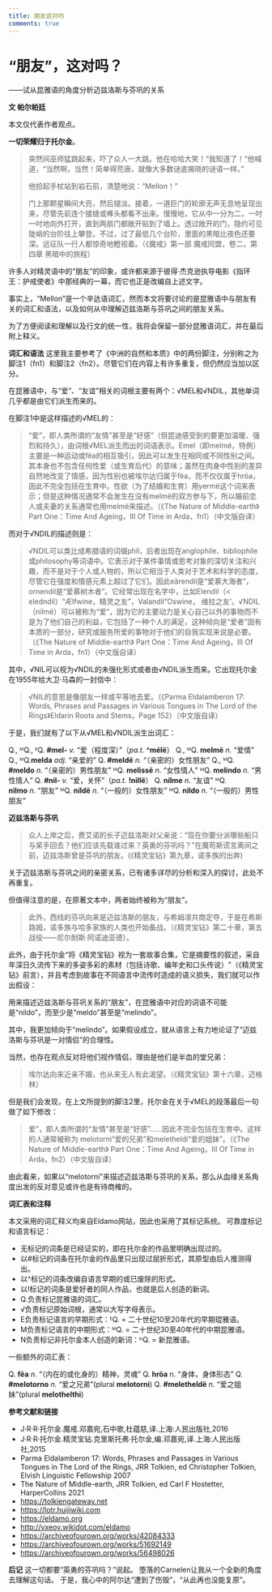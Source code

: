 ```yaml
---
title: 朋友这对吗
comments: true
---
```

# “朋友”，这对吗？
——试从昆雅语的角度分析迈兹洛斯与芬巩的关系

**文 帕尔帕廷**

本文仅代表作者观点。

**一切荣耀归于托尔金**。

>突然间巫师猛跳起来，吓了众人一大跳。他在哈哈大笑！“我知道了！”他喊道，“当然啊，当然！简单得荒唐，就像大多数谜底揭晓的谜语一样。”
>
>他拾起手杖站到岩石前，清楚地说：“Mellon！”
>
>门上那颗星瞬间大亮，然后褪淡。接着，一道巨门的轮廓无声无息地呈现出来，尽管先前连个接缝或榫头都看不出来。慢慢地，它从中一分为二，一吋一吋地向外打开，直到两扇门都敞开贴到了墙上。透过敞开的门，隐约可见陡峭的台阶往上攀登。不过，过了最低几个台阶，里面的黑暗比夜色还要深。远征队一行人都惊奇地瞪视着。（《魔戒》第一部 魔戒同盟，卷二，第四章 黑暗中的旅程）

许多人对精灵语中的“朋友”的印象，或许都来源于彼得·杰克逊执导电影《指环王：护戒使者》中那经典的一幕，而它也正是改编自上述文字。

事实上，“Mellon”是一个辛达语词汇，然而本文将要讨论的是昆雅语中与朋友有关的词汇和语法，以及如何从中理解迈兹洛斯与芬巩之间的朋友关系。

为了方便阅读和理解以及行文的统一性，我将会保留一部分昆雅语词汇，并在最后附上释义。

**词汇和语法**
这里我主要参考了《中洲的自然和本质》中的两份脚注，分别称之为脚注1（fn1）和脚注2（fn2）。尽管它们在内容上有许多重复，但仍然应当加以区分。

在昆雅语中，与“爱”、“友谊”相关的词根主要有两个：√MEL和√NDIL，其他单词几乎都是由它们派生而来的。

在脚注1中是这样描述的√MEL的：

>“爱”，即人类所谓的“友情”甚至是“好感”（但昆迪感受到的要更加温暖、强烈和持久），由词根√MEL派生而出的词语表示。Emel（即melmë，特例）主要是一种运动或fëa的相互吸引，因此可以发生在相同或不同性别之间。其本身也不包含任何性爱（或生育后代）的意味；虽然在肉身中性别的差异自然地改变了情感，因为性别也被埃尔达归属于fëa，而不仅仅属于hröa，因此不完全包括在生育中。性欲（为了结婚和生育）用yermë这个词来表示；但是这种情况通常不会发生在没有melmë的双方参与下，所以婚前恋人或夫妻的关系通常也用melmë来描述。（《The Nature of Middle-earth》 Part One：Time And Ageing，III Of Time in Arda，fn1）（中文版自译）

而对于√NDIL的描述则是：

>√NDIL可以类比成希腊语的词缀phil，后者出现在anglophile、bibliophile或philosophy等词语中。它表示对于某件事情或思考对象的深切关注和兴趣，而不是对于个人或人物的，所以它相当于人类对于艺术和科学的态度，尽管它在强度和情感元素上超过了它们。因此eärendil是“爱慕大海者”，ornendil是“爱慕树木者”。它经常出现在名字中，比如Elendil（< eledndil）“Ælfwine，精灵之友”，Valandil“Oswine， 维拉之友’。√NDIL（nilmë）可以被称为“爱”，因为它的主要动力是关心自己以外的事物而不是为了他们自己的利益，它包括了一种个人的满足，这种倾向是“爱者”固有本质的一部分，研究或服务所爱的事物对于他们的自我实现来说是必要。（《The Nature of Middle-earth》 Part One：Time And Ageing，III Of Time in Arda，fn1）（中文版自译）

其中，√NIL可以视为√NDIL的未强化形式或者由√NDIL派生而来。它出现托尔金在1955年给大卫·马森的一封信中：
>√NIL的意思是像朋友一样或平等地去爱。（《Parma Eldalamberon 17: Words, Phrases and Passages in Various Tongues in The Lord of the Rings》Eldarin Roots and Stems，Page 152）（中文版自译）

于是，我们就有了以下从√MEL和√NDIL派生出词汇：

Q., ᴹQ., ᴱQ. **\#mel-** _v._ “爱（程度深）”（_pa.t._ **^mélë**）
Q., ᴹQ. **melmë** _n._ “爱情”
Q., ᴹQ.**melda** _adj._ “亲爱的”
Q. **\#meldë** _n._ “（亲密的）女性朋友”
Q., ᴹQ. **\#meldo** _n._ “（亲密的）男性朋友”
ᴹQ. **melissë** _n._ “女性情人”
ᴹQ. **melindo** _n._ “男性情人”
Q. **\#nil-** _v._ “爱，关怀”（_pa.t._ **!nillë**）
Q. **nilme** _n._ “友谊”
ᴹQ. **nilmo** _n._ “朋友”
ᴹQ. **nildë** _n._ “（一般的）女性朋友”
ᴹQ. **nildo** _n._ “（一般的）男性朋友”

**迈兹洛斯与芬巩**
>众人上岸之后，费艾诺的长子迈兹洛斯对父亲说：“现在你要分派哪些船只与桨手回去？他们应该先载谁过来？英勇的芬巩吗？”在魔苟斯谎言离间之前，迈兹洛斯曾是芬巩的朋友。(《精灵宝钻》第九章，诺多族的出奔)

关于迈兹洛斯与芬巩之间的亲密关系，已有诸多详尽的分析和深入的探讨，此处不再重复。

但值得注意的是，在原著文本中，两者始终被称为“朋友”。

>此外，西线的芬巩向来是迈兹洛斯的朋友，与希姆凛共商定夺，于是在希斯路姆，诺多族与哈多家族的人类也开始备战。（《精灵宝钻》第二十章，第五战役——尼尔耐斯·阿诺迪亚德）。

此外，由于托尔金“将《精灵宝钻》视为一套故事合集，它是摘要性的叙述，采自年深日久流传下来的多姿多彩的素材（包括诗歌、编年史和口头传说）​”（《精灵宝钻》前言），并且考虑到故事在不同语言中流传时造成的语义损失，我们就可以作出假设：

用来描述迈兹洛斯与芬巩关系的“朋友”，在昆雅语中对应的词语不可能是“nildo”，而至少是“meldo”甚至是“melindo”。

其中，我更加倾向于“melindo”。如果假设成立，就从语言上有力地论证了“迈兹洛斯与芬巩是一对情侣”的合理性。

当然，也存在观点反对将他们视作情侣，理由是他们是半血的堂兄弟：

>埃尔达向来近亲不婚，也从来无人有此渴望。（《精灵宝钻》第十六章，迈格林）

但是我们会发现，在上文所提到的脚注2里，托尔金在关于√MEL的段落最后一句做了如下修改：

>爱”，即人类所谓的“友情”甚至是“好感”……因此不完全包括在生育中。这样的人通常被称为 melotorni“爱的兄弟”和meletheldi“爱的姐妹”。（《The Nature of Middle-earth》 Part One：Time And Ageing，III Of Time in Arda，fn2）（中文版自译）

由此看来，如果以“melotorni”来描述迈兹洛斯与芬巩的关系，那么从血缘关系角度出发的反对意见或许也是有待商榷的。



**词汇表和注释**

本文采用的词汇释义均来自Eldamo网站，因此也采用了其标记系统。
可靠度标记和语言标记：

- 无标记的词条是已经证实的，即在托尔金的作品里明确出现过的。
- 以#标记的词条在托尔金的作品里只出现过屈折形式，其原型由后人推测得出。
- 以^标记的词条改编自语言早期的或已废除的形式。
- 以!标记的词条是爱好者的同人作品，也就是后人创造的新词。
- Q.负责标记昆雅语的词汇。
- √负责标记原始词根，通常以大写字母表示。
- E负责标记语言的早期形式：ᴱQ. = 二十世纪10至20年代的早期琨雅语。
- M负责标记语言的中期形式：ᴹQ. = 二十世纪30至40年代的中期昆雅语。
- N负责标记非托尔金本人创造的新词：ᴺQ. = 新昆雅语。

一些额外的词汇表：

Q. **fëa** _n._ “（内在的或化身的）精神，灵魂”
Q. **hröa** n. “身体，身体形态”
Q. **\#melotorno** _n._ “爱之兄弟”(plural **melotorni**)
Q. **\#meletheldë** _n._ “爱之姐妹”(plural **melothelthi**)

**参考文献和链接**

- J·R·R·托尔金.魔戒.邓嘉宛,石中歌,杜蕴慈,译.上海:人民出版社,2016
- J·R·R·托尔金.精灵宝钻.克里斯托弗·托尔金,编.邓嘉宛,译.上海:人民出版社,2015
- Parma Eldalamberon 17: Words, Phrases and Passages in Various Tongues in The Lord of the Rings, JRR Tolkien, ed Christopher Tolkien, Elvish Linguistic Fellowship 2007
- The Nature of Middle-earth, JRR Tolkien, ed Carl F Hostetter, HarperCollins 2021
- https://tolkiengateway.net
- https://lotr.huijiwiki.com
- https://eldamo.org
- http://vxeov.wikidot.com/eldamo
- https://archiveofourown.org/works/42084333
- https://archiveofourown.org/works/51692149
- https://archiveofourown.org/works/56498026

**后记**
这一切都要“英勇的芬巩吗？”说起。
堕落的Carnelen让我从一个全新的角度去理解这句话。
于是，我心中的阿尔达“遭到了伤毁”，“从此再也没能复原”。
